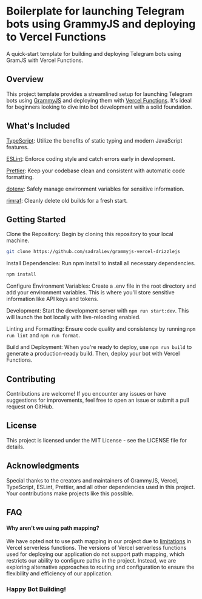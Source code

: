 
# Boilerplate for launching Telegram bots using GrammyJS and deploying to Vercel Functions

A quick-start template for building and deploying Telegram bots using GramJS with Vercel Functions.

## Overview

This project template provides a streamlined setup for launching Telegram bots using [GrammyJS](https://grammy.dev/) and deploying them with [Vercel Functions](https://vercel.com/docs/functions). It's ideal for beginners looking to dive into bot development with a solid foundation.

## What's Included

[TypeScript](https://www.typescriptlang.org/): Utilize the benefits of static typing and modern JavaScript features.

[ESLint](https://eslint.org/): Enforce coding style and catch errors early in development.

[Prettier](https://prettier.io/): Keep your codebase clean and consistent with automatic code formatting.

[dotenv](https://www.npmjs.com/package/dotenv): Safely manage environment variables for sensitive information.

[rimraf](https://www.npmjs.com/package/rimraf): Cleanly delete old builds for a fresh start.

## Getting Started

Clone the Repository: Begin by cloning this repository to your local machine.
```sh
git clone https://github.com/sadraliev/grammyjs-vercel-drizzlejs
```
Install Dependencies: Run npm install to install all necessary dependencies.
```sh
npm install
```
Configure Environment Variables: Create a .env file in the root directory and add your environment variables. This is where you'll store sensitive information like API keys and tokens.

Development: Start the development server with `npm run start:dev`. This will launch the bot locally with live-reloading enabled.

Linting and Formatting: Ensure code quality and consistency by running `npm run lint` and `npm run format`.

Build and Deployment: When you're ready to deploy, use `npm run build` to generate a production-ready build. Then, deploy your bot with Vercel Functions.

## Contributing

Contributions are welcome! If you encounter any issues or have suggestions for improvements, feel free to open an issue or submit a pull request on GitHub.

## License

This project is licensed under the MIT License - see the LICENSE file for details.

## Acknowledgments

Special thanks to the creators and maintainers of GrammyJS, Vercel, TypeScript, ESLint, Prettier, and all other dependencies used in this project. Your contributions make projects like this possible.

## FAQ

#### Why aren't we using path mapping?

We have opted not to use path mapping in our project due to [limitations](https://vercel.com/docs/functions/runtimes/node-js#using-typescript-with-the-node.js-runtime) in Vercel serverless functions. The versions of Vercel serverless functions used for deploying our application do not support path mapping, which restricts our ability to configure paths in the project. Instead, we are exploring alternative approaches to routing and configuration to ensure the flexibility and efficiency of our application.

### Happy Bot Building!